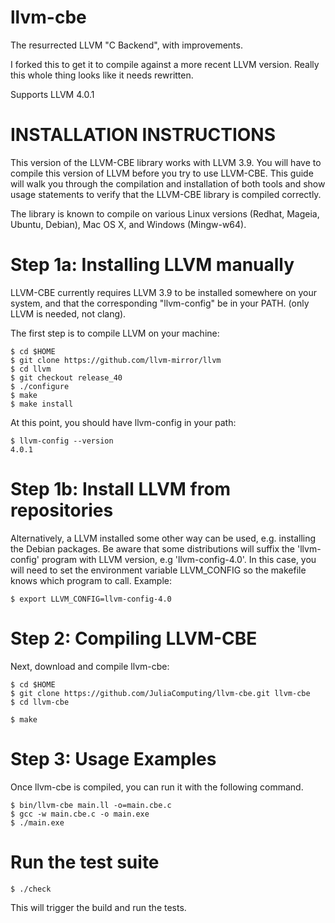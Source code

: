 llvm-cbe
========

The resurrected LLVM "C Backend", with improvements.

I forked this to get it to compile against a more recent LLVM version. Really this whole thing looks like it needs rewritten.

Supports LLVM 4.0.1

INSTALLATION INSTRUCTIONS
=========================

This version of the LLVM-CBE library works with LLVM 3.9. You will have to
compile this version of LLVM before you try to use LLVM-CBE. This
guide will walk you through the compilation and installation of both
tools and show usage statements to verify that the LLVM-CBE library is
compiled correctly.

The library is known to compile on various Linux versions (Redhat,
Mageia, Ubuntu, Debian), Mac OS X, and Windows (Mingw-w64).

Step 1a: Installing LLVM manually
=======================

LLVM-CBE currently requires LLVM 3.9 to be installed somewhere on your system,
and that the corresponding "llvm-config" be in your PATH.
(only LLVM is needed, not clang).

The first step is to compile LLVM on your machine:

```
$ cd $HOME
$ git clone https://github.com/llvm-mirror/llvm
$ cd llvm
$ git checkout release_40
$ ./configure
$ make
$ make install
```

At this point, you should have llvm-config in your path:
```
$ llvm-config --version
4.0.1
```

Step 1b: Install LLVM from repositories
=======================

Alternatively, a LLVM installed some other way can be used, e.g. installing the Debian packages.
Be aware that some distributions will suffix the 'llvm-config' program with LLVM version, e.g 'llvm-config-4.0'.
In this case, you will need to set the environment variable LLVM_CONFIG so the makefile knows which program to call.
Example:
```
$ export LLVM_CONFIG=llvm-config-4.0
```

Step 2: Compiling LLVM-CBE
==========================

Next, download and compile llvm-cbe:
```
$ cd $HOME
$ git clone https://github.com/JuliaComputing/llvm-cbe.git llvm-cbe
$ cd llvm-cbe
```

```
$ make
```

Step 3: Usage Examples
======================

Once llvm-cbe is compiled, you can run it with the following command.
```
$ bin/llvm-cbe main.ll -o=main.cbe.c
$ gcc -w main.cbe.c -o main.exe
$ ./main.exe
```

Run the test suite
==================
```
$ ./check
```

This will trigger the build and run the tests.

